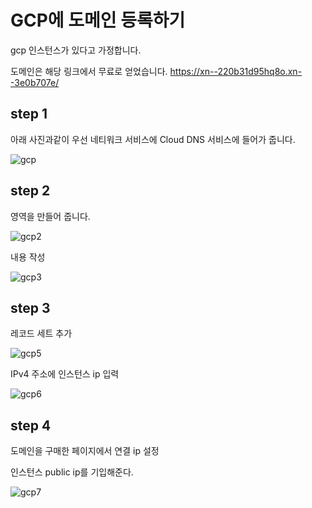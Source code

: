# GCP에 도메인 등록하기

gcp 인스턴스가 있다고 가정합니다.

도메인은 해당 링크에서 무료로 얻었습니다. https://xn--220b31d95hq8o.xn--3e0b707e/


## step 1
아래 사진과같이 우선 네티워크 서비스에 Cloud DNS 서비스에 들어가 줍니다.

![gcp](https://user-images.githubusercontent.com/68090443/193418417-ffc8893d-8187-4498-ae33-c1ea1c7ca9d2.PNG)


## step 2

영역을 만들어 줍니다.

![gcp2](https://user-images.githubusercontent.com/68090443/193418484-518c8f22-5c8d-4995-9afa-186a5698af25.PNG)


내용 작성

![gcp3](https://user-images.githubusercontent.com/68090443/193418608-da9dabff-9b18-4c3b-8bab-799b96480a0f.PNG)


## step 3

레코드 세트 추가

![gcp5](https://user-images.githubusercontent.com/68090443/193418851-84b54103-cd2b-4440-b7de-6705345bf456.PNG)


IPv4 주소에 인스턴스 ip 입력

![gcp6](https://user-images.githubusercontent.com/68090443/193418855-a76e0f64-2d25-4f27-908c-5cf8f9f91bd8.PNG)


## step 4

도메인을 구매한 페이지에서 연결 ip 설정


인스턴스 public ip를 기입해준다.

![gcp7](https://user-images.githubusercontent.com/68090443/193418862-ad6e71ee-2a21-4a4c-83c2-8f80a979647b.PNG)


